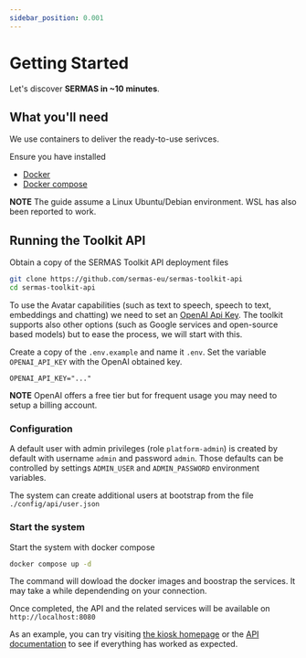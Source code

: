 ```yaml
---
sidebar_position: 0.001
---
```


# Getting Started

Let's discover **SERMAS in ~10 minutes**.

## What you'll need

We use containers to deliver the ready-to-use serivces.

Ensure you have installed

- [Docker](https://docs.docker.com/engine/install/)
- [Docker compose](https://docs.docker.com/compose/install/)

**NOTE** The guide assume a Linux Ubuntu/Debian environment. WSL has also been reported to work.

## Running the Toolkit API

Obtain a copy of the SERMAS Toolkit API deployment files

```sh
git clone https://github.com/sermas-eu/sermas-toolkit-api
cd sermas-toolkit-api
```

To use the Avatar capabilities (such as text to speech, speech to text, embeddings and chatting) we  need to set an [OpenAI Api Key](https://platform.openai.com/api-keys). The toolkit supports also other options (such as Google services and open-source based models) but to ease the process, we will start with this.

Create a copy of the `.env.example` and name it `.env`. Set the variable `OPENAI_API_KEY` with the OpenAI obtained key.


```env
OPENAI_API_KEY="..."
```

**NOTE** OpenAI offers a free tier but for frequent usage you may need to setup a billing account. 


### Configuration

A default user with admin privileges (role `platform-admin`) is created by default with username `admin` and password `admin`. Those defaults can be controlled by settings `ADMIN_USER` and `ADMIN_PASSWORD` environment variables.

The system can create additional users at bootstrap from the file `./config/api/user.json`

### Start the system

Start the system with docker compose

```sh
docker compose up -d
```

The command will dowload the docker images and boostrap the services. It may take a while dependending on your connection.

Once completed, the API and the related services will be available on `http://localhost:8080`

As an example, you can try visiting [the kiosk homepage](http://localhost:8080/) or the [API documentation](http://localhost:8080/api/swagger) to see if everything has worked as expected.
